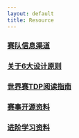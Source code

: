 ```yaml
---
layout: default 
title: Resource
---
```

### [赛队信息渠道](/Resource/赛队信息渠道.md)
### [关于6大设计原则](/Resource/关于6大设计原则.md)
### [世界赛TDP阅读指南](/Resource/世界赛TDP阅读指南.md)
### [赛事开源资料](/Resource/赛事开源资料.md)
### [进阶学习资料](/Resource/进阶学习资料.md)
